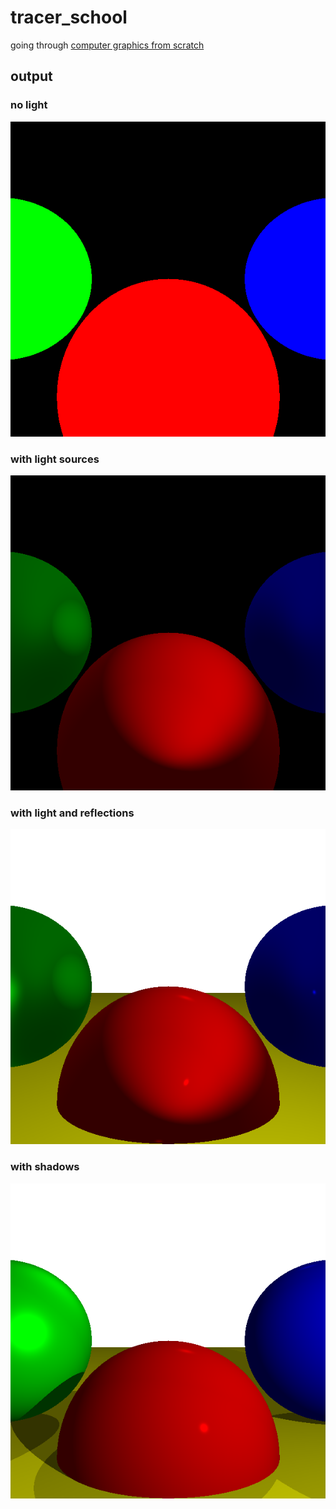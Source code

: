 # tracer_school

going through [computer graphics from scratch](https://gabrielgambetta.com/computer-graphics-from-scratch/)

## output

### no light
![image](output/first_rays.png)


### with light sources
![image](output/ray_with_light.png)


### with light and reflections
![image](output/shiny.png)

### with shadows
![image](output/shadows.png)
